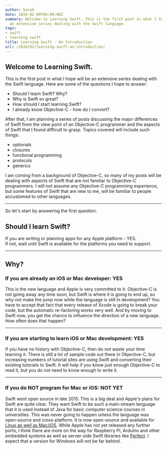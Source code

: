 ```yaml
---
author: Sarah
date: 2016-02-09T00:00:00Z
summary: Welcome to Learning Swift. This is the first post in what I hope will be
  an extensive series dealing with the Swift language.
tags:
- swift
- learning swift
title: Learning Swift - An Introduction
url: /2016/02/learning-swift-an-introduction/
---
```


## Welcome to Learning Swift.

This is the first post in what I hope will be an extensive series dealing with
the Swift language. Here are some of the questions I hope to answer:

* Should I learn Swift? Why?
* Why is Swift so great?
* How should I start learning Swift?
* I already know Objective-C - how do I convert?

After that, I am planning a series of posts discussing the major differences of
Swift from the view point of an Objective-C programmer and the aspects of Swift
that I found difficult to grasp. Topics covered will include such things:

* optionals
* closures
* functional programming
* protocols
* generics

I am coming from a background of Objective-C, so many of my posts will be
dealing with aspects of Swift that are not familiar to Objective-C programmers.
I will not assume any Objective-C programming experience, but some features of
Swift that are new to me, will be familiar to people accustomed to other
languages.

---

So let's start by answering the first question:

## Should I learn Swift?

If you are writing or planning apps for any Apple platform - YES.<br> If not,
wait until Swift is available for the platforms you need to support.

---

## Why?

### If you are already an iOS or Mac developer: YES

This is the new language and Apple is very committed to it. Objective-C is not
going away any time soon, but Swift is where it is going to end up, so why not
make the jump now while the language is still in development? You have to accept
that fact that every release of Xcode is going to break your code, but the
automatic re-factoring works very well. And by moving to Swift now, you get the
chance to influence the direction of a new language. How often does that happen?

---

### If you are starting to learn iOS or Mac development: YES

If you have no history with Objective-C, then do not waste your time learning
it. There is still a lot of sample code out there in Objective-C, but increasing
numbers of tutorial sites are using Swift and converting their existing
tutorials to Swift. It will help if you know just enough Objective-C to read it,
but you do not need to know enough to write it.

---

### If you do NOT program for Mac or iOS: NOT YET

Swift went open source in late 2015. This is a big deal and Apple's plans for
Swift are quite clear. They want Swift to be such a main-stream language that it
is used instead of Java for basic computer science courses in universities. This
was never going to happen unless the language was open-source and
cross-platform. It is now open-source and available for [Linux as well as
Mac/iOS][1]. While Apple has not yet released any further ports, I think there
are more on the way for Raspberry Pi, Arduino and other embedded systems as well
as server-side Swift libraries like [Perfect][2]. I expect that a version for
Windows will not be far behind.

[1]: https://swift.org/download/#latest-development-snapshots
[2]: http://perfect.org
